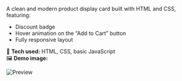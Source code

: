 A clean and modern product display card built with HTML and CSS, featuring:
- Discount badge
- Hover animation on the “Add to Cart” button
- Fully responsive layout

🔧 **Tech used:** HTML, CSS, basic JavaScript  
🖼️ **Demo image:**

![Preview](./"C:\Users\HP\OneDrive\Bilder\Screenshots\product-card-project.png")
